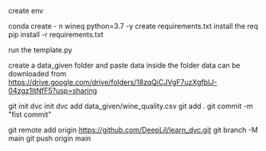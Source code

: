 create env

conda create - n wineq python=3.7 -y
create requirements.txt 
install the req
pip install -r requirements.txt

run the template.py

create a data_given folder and paste data inside the folder
data can be downloaded from https://drive.google.com/drive/folders/18zqQiCJVgF7uzXgfbIJ-04zgz1ItNfF5?usp=sharing

git init 
dvc init
dvc add data_given/wine_quality.csv
git add .
git commit -m "fist commit"

git remote add origin https://github.com/DeepLil/learn_dvc.git
git branch -M main
git push origin main